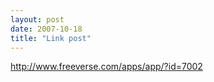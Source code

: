 ```yaml
---
layout: post
date: 2007-10-18
title: "Link post"
---
```

<http://www.freeverse.com/apps/app/?id=7002>

